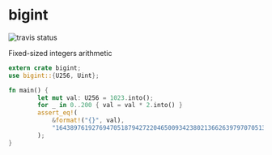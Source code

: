 # bigint

![travis status](https://travis-ci.org/ethcore/bigint.svg?branch=master)

Fixed-sized integers arithmetic

```rust
extern crate bigint;
use bigint::{U256, Uint};

fn main() {
		let mut val: U256 = 1023.into();
		for _ in 0..200 { val = val * 2.into() }
		assert_eq!(
			&format!("{}", val), 
			"1643897619276947051879427220465009342380213662639797070513307648"
		);
}
